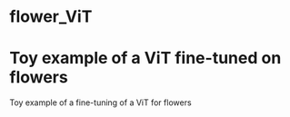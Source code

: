 # flower_ViT
Toy example of a ViT fine-tuned on flowers
=======
Toy example of a fine-tuning of a ViT for flowers
